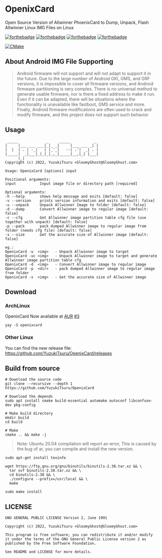 # OpenixCard

Open Source Version of Allwinner PhoenixCard to Dump, Unpack, Flash Allwinner Linux IMG Files on Linux

[![forthebadge](https://forthebadge.com/images/badges/made-with-c-plus-plus.svg)](https://forthebadge.com)
[![forthebadge](https://forthebadge.com/images/badges/made-with-c.svg)](https://forthebadge.com)
[![forthebadge](https://forthebadge.com/images/badges/powered-by-black-magic.svg)](https://forthebadge.com)
[![forthebadge](https://forthebadge.com/images/badges/uses-git.svg)](https://forthebadge.com)

[![CMake](https://github.com/YuzukiTsuru/OpenixCard/actions/workflows/cmake.yml/badge.svg)](https://github.com/YuzukiTsuru/OpenixCard/actions/workflows/cmake.yml)

## About Android IMG File Supporting
> Android firmware will not support and will not adapt to support it in the future. Due to the large number of Android GKI, GMS, and GRF versions, it is impossible to cover all firmware versions, and Android firmware partitioning is very complex. There is no universal method to generate usable firmware, nor is there a fixed address to make it run. Even if it can be adapted, there will be situations where the functionality is unavailable like fastboot, GMS service and more.
> Finally, Android firmware modifications are often used to crack and modify firmware, and this project does not support such behavior

## Usage

```
 _____             _     _____           _ 
|     |___ ___ ___|_|_ _|     |___ ___ _| |
|  |  | . | -_|   | |_'_|   --| .'|  _| . |
|_____|  _|___|_|_|_|_,_|_____|__,|_| |___|
      |_| 
Copyright (c) 2022, YuzukiTsuru <GloomyGhost@GloomyGhost.com>

Usage: OpenixCard [options] input 

Positional arguments:
input           Input image file or directory path [required]

Optional arguments:
-h --help       shows help message and exits [default: false]
-v --version    prints version information and exits [default: false]
-u --unpack     Unpack Allwinner Image to folder [default: false]
-d --dump       Convert Allwinner image to regular image [default: false]
-c --cfg        Get Allwinner image partition table cfg file (use together with unpack) [default: false]
-p --pack       pack dumped Allwinner image to regular image from folder (needs cfg file) [default: false]
-s --size       Get the accurate size of Allwinner image [default: false]

eg.:
OpenixCard -u  <img>   - Unpack Allwinner image to target
OpenixCard -uc <img>   - Unpack Allwinner image to target and generate Allwinner image partition table cfg
OpenixCard -d  <img>   - Convert Allwinner image to regular image
OpenixCard -p  <dir>   - pack dumped Allwinner image to regular image from folder
OpenixCard -s  <img>   - Get the accurate size of Allwinner image
```

## Download
### ArchLinux
OpenixCard Now available at [AUR](https://aur.archlinux.org/packages/openixcard) [#3](https://github.com/YuzukiTsuru/OpenixCard/issues/3#issuecomment-1135317155)
```
yay -S openixcard
```

### Other Linux
You can find the new release file:  
https://github.com/YuzukiTsuru/OpenixCard/releases

## Build from source

```
# Download the source code
git clone --recursive --depth 1 https://github.com/YuzukiTsuru/OpenixCard

# Download the depends
sudo apt install cmake build-essential automake autoconf libconfuse-dev pkg-config

# Make build directory
mkdir build
cd build

# Make
cmake .. && make -j
```

> Note: Ubuntu 20.04 compilation will report an error, This is caused by the bug of ar, you can compile and install the new version.

```
sudo apt-get install texinfo

wget https://ftp.gnu.org/gnu/binutils/binutils-2.38.tar.xz && \
  tar xvf binutils-2.38.tar.xz && \
  cd binutils-2.38 && \
  ./configure --prefix=/usr/local && \
  make
  
sudo make install
```

## LICENSE
```
GNU GENERAL PUBLIC LICENSE Version 2, June 1991
                       
Copyright (c) 2022, YuzukiTsuru <GloomyGhost@GloomyGhost.com>

This program is free software; you can redistribute it and/or modify
it under the terms of the GNU General Public License version 2 as
published by the Free Software Foundation.

See README and LICENSE for more details.
 ```
